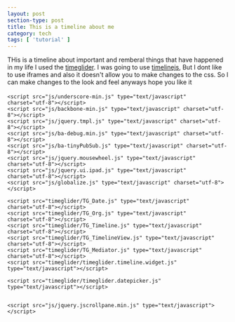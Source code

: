 ```yaml
---
layout: post
section-type: post
title: This is a timeline about me
category: tech
tags: [ 'tutorial' ]
---
```


THis is a timeline about important and remberal things that have happened in my life I used the <a href="http://timeglider.com/widget/index.php">timeglider</a>. 
I was going to use <a href="https://timeline.knightlab.com">timelinejs</a>, But I dont like to use iframes and also it doesn't allow you to make changes to the css.
So I can make changes to the look and feel anyways hope you like it
<div id='demo-placement' style="clear:both;margin-top:18px;"></div>



	
	

	<script src="js/underscore-min.js" type="text/javascript" charset="utf-8"></script>
	<script src="js/backbone-min.js" type="text/javascript" charset="utf-8"></script>
	<script src="js/jquery.tmpl.js" type="text/javascript" charset="utf-8"></script>
	<script src="js/ba-debug.min.js" type="text/javascript" charset="utf-8"></script>
	<script src="js/ba-tinyPubSub.js" type="text/javascript" charset="utf-8"></script>
	<script src="js/jquery.mousewheel.js" type="text/javascript" charset="utf-8"></script>
	<script src="js/jquery.ui.ipad.js" type="text/javascript" charset="utf-8"></script>
	<script src="js/globalize.js" type="text/javascript" charset="utf-8"></script>	
		
	<script src="timeglider/TG_Date.js" type="text/javascript" charset="utf-8"></script>
	<script src="timeglider/TG_Org.js" type="text/javascript" charset="utf-8"></script>
	<script src="timeglider/TG_Timeline.js" type="text/javascript" charset="utf-8"></script> 
	<script src="timeglider/TG_TimelineView.js" type="text/javascript" charset="utf-8"></script>
	<script src="timeglider/TG_Mediator.js" type="text/javascript" charset="utf-8"></script> 
	<script src="timeglider/timeglider.timeline.widget.js" type="text/javascript"></script>
	
	<script src="timeglider/timeglider.datepicker.js" type="text/javascript"></script>

	
	<script src="js/jquery.jscrollpane.min.js" type="text/javascript"></script>

<script>
	
	$(function () {
	
		var tg1 = $("#demo-placement").timeline({
				"timezone":"-07:00",
				"icon_folder":"timeglider/icons/",
				"min_zoom":20, 
				"max_zoom":52, 
				"show_centerline":true,
				"data_source":"json/js_history.json",
				"show_footer":true,
				"constrain_to_data":true,
				"display_zoom_level":true
		});
					
					
	});

</script>
